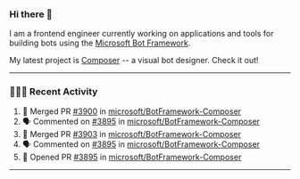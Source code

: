 ### Hi there 👋

I am a frontend engineer currently working on applications and tools for building bots using the [Microsoft Bot Framework](https://dev.botframework.com/).

My latest project is [Composer](https://github.com/microsoft/BotFramework-Composer) -- a visual bot designer. Check it out!

---

### 👨🏻‍💻 Recent Activity

<!--START_SECTION:activity-->
1. 🎉 Merged PR [#3900](https://github.com//microsoft/BotFramework-Composer/pull/3900) in [microsoft/BotFramework-Composer](https://github.com//microsoft/BotFramework-Composer)
2. 🗣 Commented on [#3895](https://github.com//microsoft/BotFramework-Composer/issues/3895) in [microsoft/BotFramework-Composer](https://github.com//microsoft/BotFramework-Composer)
3. 🎉 Merged PR [#3903](https://github.com//microsoft/BotFramework-Composer/pull/3903) in [microsoft/BotFramework-Composer](https://github.com//microsoft/BotFramework-Composer)
4. 🗣 Commented on [#3895](https://github.com//microsoft/BotFramework-Composer/issues/3895) in [microsoft/BotFramework-Composer](https://github.com//microsoft/BotFramework-Composer)
5. 💪 Opened PR [#3895](https://github.com//microsoft/BotFramework-Composer/pull/3895) in [microsoft/BotFramework-Composer](https://github.com//microsoft/BotFramework-Composer)
<!--END_SECTION:activity-->

---

<!--
**a-b-r-o-w-n/a-b-r-o-w-n** is a ✨ _special_ ✨ repository because its `README.md` (this file) appears on your GitHub profile.

Here are some ideas to get you started:

- 🔭 I’m currently working on ...
- 🌱 I’m currently learning ...
- 👯 I’m looking to collaborate on ...
- 🤔 I’m looking for help with ...
- 💬 Ask me about ...
- 📫 How to reach me: ...
- 😄 Pronouns: ...
- ⚡ Fun fact: ...
-->

